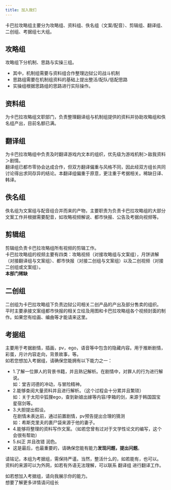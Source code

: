 ```yaml
---
title: 加入我们
---
```


卡巴拉攻略组主要分为攻略组、资料组、佚名组（文案/配音）、剪辑组、翻译组、二创组、考据组七大组。

## 攻略组
攻略组下分机制、思路与实操三组。  
- 其中，机制组需要与资料组合作整理边狱公司战斗机制  
- 思路组需要在机制组资料的基础上提出整活/配队/低配思路  
- 实操组根据思路组的思路进行实际操作。

## 资料组
为卡巴拉攻略组文职部门，负责整理翻译组与机制组提供的资料并协助攻略组和佚名组产出，目前名额已满。

## 翻译组
为卡巴拉攻略组中负责及时翻译游戏内文本的组织，优先级为游戏机制＞敌我资料＞剧情。  
翻译组已都市零协会达成合作，但双方翻译偏重与风格不同，因此经双方组长共同讨论得出求同存异的结论。本翻译组偏重于原意，更注重于考据相关。稀缺日译、韩译。

## 佚名组
佚名组为文案组与配音组合并而来的产物，主要职责为负责卡巴拉攻略组的大部分文案工作并根据需要配音，如攻略视频解说、都市快报、公告及考据向视频等。

## 剪辑组
剪辑组负责卡巴拉攻略组所有视频的剪辑工作。  
卡巴拉攻略组的视频主要有四类：攻略视频（对接攻略组与文案组），月饼讲解（对接翻译组与文案组）、都市快报（对接二创组与文案组）以及二创视频（对接二创组或文案组）。  
**本部门稀缺**

## 二创组
二创组为卡巴拉攻略组下负责边狱公司相关二创产品的产出及部分售卖的组织。  
平时主要承接文案组都市快报的相关立绘及用图和卡巴拉攻略组各个视频封面的制作。如果您有绘画、编曲等才能请来这里。

## 考据组
主要用于考据剧情，插画，pv，ego，语音等中包含的隐藏内容。用于推断剧情，彩蛋，月计内容走向，背景故事，等。  
如若您想加入考据组，请确保您能拥有以下能力之一：
- 1.了解一位罪人的背景书籍，并且熟记解析。在剧情中，对罪人的行为进行解说。  
如：堂吉诃德的冲动，与冒险精神。
- 2.能够查阅大量资料并且进行解析。（这个过程会十分累并且繁琐）  
如：关于太阳伞狐狸ego，查到新娘出嫁等内容/李箱的剑，来源于韩国国宝 星宿剑等。
- 3.大胆提出假设。  
在剧情未表达前，通过前置剧情，pv预告提出合理的猜测  
如：希斯克里夫的裹尸袋来源于他的妻子。
- 4.能够将整理的资料写作文案。（如若您曾有过对于文学性论文的编写，这个会很有帮助）
- 5.纠正 并且改错 润色。
- 这是最后，也最重要的，请确保您能有能力**发现问题，提出问题**。

请铭记，本组为考据组，需保持严谨。当然，整活什么的，如若能有，也可以。  
资料的来源可以为外网，如若有外语无法理解，可以联系 翻译组 进行翻译工作。

如若想加入考据组，请向我展示你的能力。  
想要了解更多详情请问组长